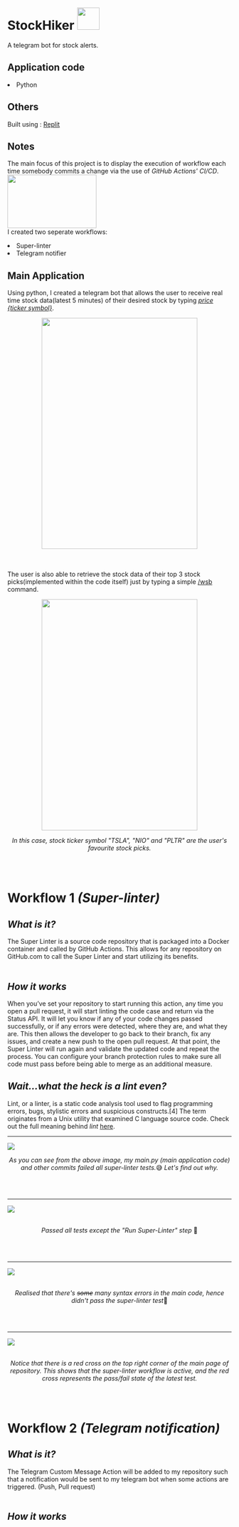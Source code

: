 # StockHiker <img src="https://github.com/legendkong/StockHiker/blob/main/stockhiker.jpg" width="50" height="50">
A telegram bot for stock alerts.

## Application code
<li> Python
  
## Others
Built using : [Replit](https://www.replit.com/~)
  
## Notes
The main focus of this project is to display the execution of workflow each time somebody commits a change via the use of *GitHub Actions' CI/CD*. <br>
  <img src="https://github.com/legendkong/StockHiker/blob/main/images/GitHub_Actions.png" width="200" height="120"><br>
I created two seperate workflows:
  <li> Super-linter
  <li> Telegram notifier  
  
  
## Main Application 
  
Using python, I created a telegram bot that allows the user to receive real time stock data(latest 5 minutes) of their desired stock by typing <ins>*price {ticker symbol}*</ins>.<br>
  <p align="center">
  <img src="https://github.com/legendkong/StockHiker/blob/main/price2.gif" width="350" height="520">
  </p>
  <br><br>
The user is also able to retrieve the stock data of their top 3 stock picks(implemented within the code itself) just by typing a simple <ins>/wsb</ins> command.
  <br>
  <p align="center">
  <img src="https://github.com/legendkong/StockHiker/blob/main/wsb3.gif" width="350" height="520">
  </p>
  <p align="center">
  <em>In this case, stock ticker symbol "TSLA", "NIO" and "PLTR" are the user's favourite stock picks.</em>
  </p>
  <br><br>
  
 # Workflow 1 *(Super-linter)*
    
*What is it?*<br>
------------------
The Super Linter is a source code repository that is packaged into a Docker container and called by GitHub Actions. This allows for any repository on GitHub.com to call the Super Linter and start utilizing its benefits. <br><br>
    
*How it works*<br>
------------------
When you’ve set your repository to start running this action, any time you open a pull request, it will start linting the code case and return via the Status API. It will let you know if any of your code changes passed successfully, or if any errors were detected, where they are, and what they are. This then allows the developer to go back to their branch, fix any issues, and create a new push to the open pull request. At that point, the Super Linter will run again and validate the updated code and repeat the process. You can configure your branch protection rules to make sure all code must pass before being able to merge as an additional measure. <br>
    
*Wait...what the heck is a lint even?*<br>
------------------    
Lint, or a linter, is a static code analysis tool used to flag programming errors, bugs, stylistic errors and suspicious constructs.[4] The term originates from a Unix utility that examined C language source code. Check out the full meaning behind *lint* [here](https://www.en.wikipedia.org/wiki/Lint_(software)).
    
    
-----------------------------------------------------------------------------------------------------------------------------------------------------------------
<img src="https://github.com/legendkong/StockHiker/blob/main/images/super-linter1.PNG"> <br>
    <p align="center">
  *As you can see from the above image, my main.py (main application code) and other commits failed all super-linter tests.*:sweat_smile: *Let's find out why.*
    </p>
<br><br>
    

-----------------------------------------------------------------------------------------------------------------------------------------------------------------
  <img src="https://github.com/legendkong/StockHiker/blob/main/images/super-linter2.PNG"> <br>
    <p align="center">       
    *Passed all tests except the "Run Super-Linter" step*	:thinking:
     </p>
<br><br>
    
 
-----------------------------------------------------------------------------------------------------------------------------------------------------------------   
 <img src="https://github.com/legendkong/StockHiker/blob/main/images/super-linter3.PNG"> <br>
    <p align="center">       
    *Realised that there's ~~some~~ many syntax errors in the main code, hence didn't pass the super-linter test*:hot_face:
     </p>
<br><br>
 
    
-----------------------------------------------------------------------------------------------------------------------------------------------------------------
  <img src="https://github.com/legendkong/StockHiker/blob/main/images/super-linter4.PNG"> <br>
    <p align="center">       
    *Notice that there is a red cross on the top right corner of the main page of repository. This shows that the super-linter workflow is active, and the red cross represents the pass/fail state of the latest test.*
     </p>
<br><br>
    
# Workflow 2 *(Telegram notification)*
    
*What is it?*<br>
------------------
The Telegram Custom Message Action will be added to my repository such that a notification would be sent to my telegram bot when some actions are triggered. (Push, Pull request)   <br><br>
    
*How it works*<br>
------------------   
  
 


